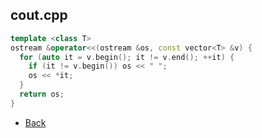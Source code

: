## cout.cpp

```cpp
template <class T>
ostream &operator<<(ostream &os, const vector<T> &v) {
  for (auto it = v.begin(); it != v.end(); ++it) {
    if (it != v.begin()) os << " ";
    os << *it;
  }
  return os;
}
```

- [Back](../)
